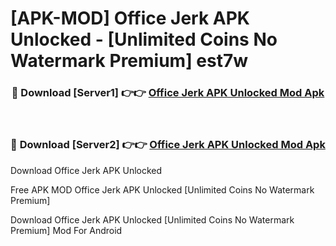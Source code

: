 # [APK-MOD] Office Jerk APK Unlocked - [Unlimited Coins No Watermark Premium] est7w



<div align="center">
<h3>🔴 Download [Server1] 👉👉 <a href="https://momento.my/?title=Office_Jerk_APK_Unlocked">Office Jerk APK Unlocked Mod Apk</a></h3><br>

<h3>🔴 Download [Server2] 👉👉 <a href="https://momento.my/?title=Office_Jerk_APK_Unlocked">Office Jerk APK Unlocked Mod Apk</a></h3>
</div>



Download Office Jerk APK Unlocked 

Free APK MOD Office Jerk APK Unlocked [Unlimited Coins No Watermark Premium]

Download Office Jerk APK Unlocked [Unlimited Coins No Watermark Premium] Mod For Android
